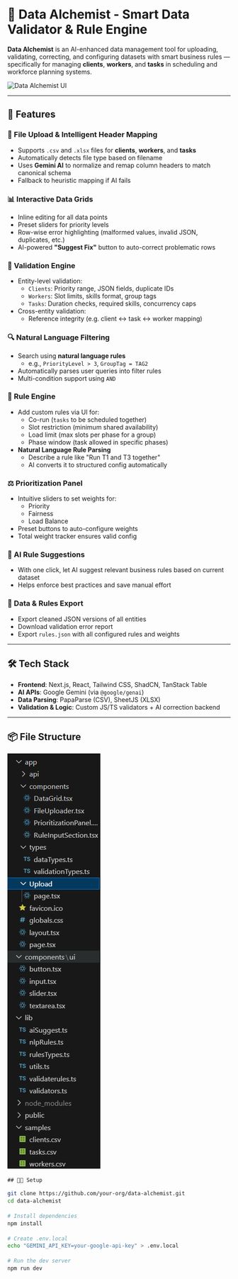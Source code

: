 # 🧠 Data Alchemist - Smart Data Validator & Rule Engine

**Data Alchemist** is an AI-enhanced data management tool for uploading, validating, correcting, and configuring datasets with smart business rules — specifically for managing **clients**, **workers**, and **tasks** in scheduling and workforce planning systems.

![Data Alchemist UI](./preview.png)

---

## 🚀 Features

### 📂 File Upload & Intelligent Header Mapping
- Supports `.csv` and `.xlsx` files for **clients**, **workers**, and **tasks**
- Automatically detects file type based on filename
- Uses **Gemini AI** to normalize and remap column headers to match canonical schema
- Fallback to heuristic mapping if AI fails

### 📊 Interactive Data Grids
- Inline editing for all data points
- Preset sliders for priority levels
- Row-wise error highlighting (malformed values, invalid JSON, duplicates, etc.)
- AI-powered **"Suggest Fix"** button to auto-correct problematic rows

### 🧪 Validation Engine
- Entity-level validation:
  - `Clients`: Priority range, JSON fields, duplicate IDs
  - `Workers`: Slot limits, skills format, group tags
  - `Tasks`: Duration checks, required skills, concurrency caps
- Cross-entity validation:
  - Reference integrity (e.g. client ↔ task ↔ worker mapping)

### 🔍 Natural Language Filtering
- Search using **natural language rules**
  - e.g., `PriorityLevel > 3`, `GroupTag = TAG2`
- Automatically parses user queries into filter rules
- Multi-condition support using `AND`

### 🧠 Rule Engine
- Add custom rules via UI for:
  - Co-run (`tasks` to be scheduled together)
  - Slot restriction (minimum shared availability)
  - Load limit (max slots per phase for a group)
  - Phase window (task allowed in specific phases)
- **Natural Language Rule Parsing**
  - Describe a rule like "Run T1 and T3 together"
  - AI converts it to structured config automatically

### ⚖️ Prioritization Panel
- Intuitive sliders to set weights for:
  - Priority
  - Fairness
  - Load Balance
- Preset buttons to auto-configure weights
- Total weight tracker ensures valid config

### 🤖 AI Rule Suggestions
- With one click, let AI suggest relevant business rules based on current dataset
- Helps enforce best practices and save manual effort

### 🧾 Data & Rules Export
- Export cleaned JSON versions of all entities
- Download validation error report
- Export `rules.json` with all configured rules and weights

---

## 🛠️ Tech Stack

- **Frontend**: Next.js, React, Tailwind CSS, ShadCN, TanStack Table
- **AI APIs**: Google Gemini (via `@google/genai`)
- **Data Parsing**: PapaParse (CSV), SheetJS (XLSX)
- **Validation & Logic**: Custom JS/TS validators + AI correction backend

---

## 📦 File Structure
  ![FILE_STRUCTURE](./public/file_structure.png)


    ## 🧑‍💻 Setup

```bash
git clone https://github.com/your-org/data-alchemist.git
cd data-alchemist

# Install dependencies
npm install

# Create .env.local
echo "GEMINI_API_KEY=your-google-api-key" > .env.local

# Run the dev server
npm run dev